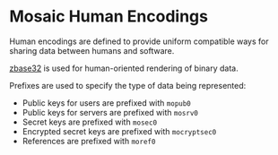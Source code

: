 # Mosaic Human Encodings

Human encodings are defined to provide uniform compatible ways for
sharing data between humans and software.

[zbase32](https://philzimmermann.com/docs/human-oriented-base-32-encoding.txt) is used for human-oriented rendering of binary data.

Prefixes are used to specify the type of data being represented:

* Public keys for users are prefixed with `mopub0`
* Public keys for servers are prefixed with `mosrv0`
* Secret keys are prefixed with `mosec0`
* Encrypted secret keys are prefixed with `mocryptsec0`
* References are prefixed with `moref0`
